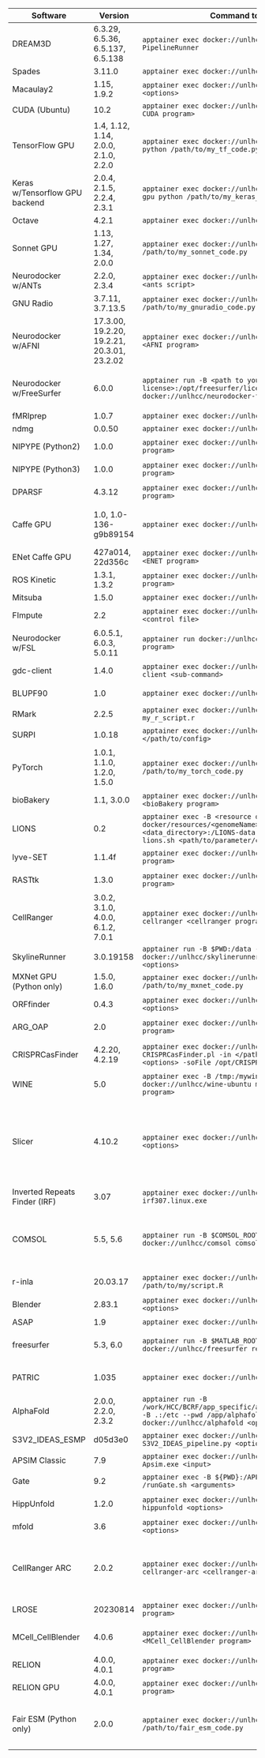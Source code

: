| Software       | Version  | Command to Run | Additional Notes |
| --------       | -------- | --------       | ----- |
| DREAM3D        | 6.3.29, 6.5.36, 6.5.137, 6.5.138 | `apptainer exec docker://unlhcc/dream3d PipelineRunner`        | |
| Spades         | 3.11.0    | `apptainer exec docker://unlhcc/spades spades.py` | |
| Macaulay2      | 1.15, 1.9.2     | `apptainer exec docker://unlhcc/macaulay2 M2 <options>` | Replace `<options>` with the desired options for Macaulay2. |
| CUDA (Ubuntu)  | 10.2       | `apptainer exec docker://unlhcc/cuda-ubuntu <my CUDA program>` | Ubuntu 16.04.1 LTS w/CUDA Toolkit |
| TensorFlow GPU | 1.4, 1.12, 1.14, 2.0.0, 2.1.0, 2.2.0 | `apptainer exec docker://unlhcc/tensorflow-gpu python /path/to/my_tf_code.py` | Provides Python 3.7 |
| Keras w/Tensorflow GPU backend| 2.0.4, 2.1.5, 2.2.4, 2.3.1 | `apptainer exec docker://unlhcc/keras-tensorflow-gpu python /path/to/my_keras_code.py` | Use `python3` for Python3 code |
| Octave         | 4.2.1     | `apptainer exec docker://unlhcc/octave octave` | |
| Sonnet GPU     | 1.13, 1.27, 1.34, 2.0.0  | `apptainer exec docker://unlhcc/sonnet-gpu python /path/to/my_sonnet_code.py` | Provides Python 3.7 |
| Neurodocker w/ANTs | 2.2.0, 2.3.4 | `apptainer exec docker://unlhcc/neurodocker-ants <ants script>` | Replace `<ants script>` with the desired ANTs program |
| GNU Radio      | 3.7.11, 3.7.13.5  | `apptainer exec docker://unlhcc/gnuradio python /path/to/my_gnuradio_code.py` | Replace `python /path/to/my_gnuradio_code.py` with other GNU Radio commands to run |
| Neurodocker w/AFNI | 17.3.00, 19.2.20, 19.2.21, 20.3.01, 23.2.02 | `apptainer exec docker://unlhcc/neurodocker-afni <AFNI program>` | Replace `<AFNI program>` with the desired AFNI program |
| Neurodocker w/FreeSurfer | 6.0.0 | `apptainer run -B <path to your FS license>:/opt/freesurfer/license.txt docker://unlhcc/neurodocker-freesurfer recon-all` | Substitute `<path to your FS license>` with the full path to your particular FS license file.  Replace `recon-all` with other FreeSurfer commands to run. |
| fMRIprep       | 1.0.7     | `apptainer exec docker://unlhcc/fmriprep fmriprep` | |
| ndmg           | 0.0.50    | `apptainer exec docker://unlhcc/ndmg ndmg_bids` | |
| NIPYPE (Python2)   | 1.0.0   | `apptainer exec docker://unlhcc/nipype-py27 <NIPYPE program>` | Replace `<NIPYPE program>` with the desired NIPYPE program |
| NIPYPE (Python3)   | 1.0.0   | `apptainer exec docker://unlhcc/nipype-py36 <NIPYPE program>` | Replace `<NIPYPE program>` with the desired NIPYPE program |
| DPARSF         | 4.3.12    | `apptainer exec docker://unlhcc/dparsf <DPARSF program>` | Replace `<DPARSF program>` with the desired DPARSF program |
| Caffe GPU      | 1.0, 1.0-136-g9b89154  | `apptainer exec docker://unlhcc/caffe-gpu caffe` | Image provides Python 3.7. Matcaffe is included; load `matlab/r2016b` module and add `-B $MATLAB_ROOT:/opt/matlab` to the apptainer options to use. |
| ENet Caffe GPU | 427a014, 22d356c   | `apptainer exec docker://unlhcc/enet-caffe-gpu <ENET program>` | Replace `<ENET program>` with the desired ENET program |
| ROS Kinetic | 1.3.1, 1.3.2   | `apptainer exec docker://unlhcc/ros-kinetic <ROS program>` | Replace `<ROS program>` with the desired ROS program |
| Mitsuba        | 1.5.0     | `apptainer exec docker://unlhcc/mitsuba mitsuba` | |
| FImpute        | 2.2       | `apptainer exec docker://unlhcc/fimpute FImpute <control file>` | Replace `<control file>` with the control file you have prepared |
| Neurodocker w/FSL | 6.0.5.1, 6.0.3, 5.0.11 | `apptainer run docker://unlhcc/neurodocker-fsl <FSL program>` | Replace `<FSL program>` with the desired FSL program |
| gdc-client     | 1.4.0     | `apptainer exec docker://unlhcc/gdc-client gdc-client <sub-command>` | Replace `<sub-command>` with the desired gdc-client sub-command |
| BLUPF90 | 1.0 | `apptainer exec docker://unlhcc/blupf90 <command>` | Replace `<command>` with any command from the suite (`blupf90`, `renumf90`, etc.) |
| RMark | 2.2.5 | `apptainer exec docker://unlhcc/rmark Rscript my_r_script.r` | |
| SURPI | 1.0.18 | `apptainer exec docker://unlhcc/surpi SURPI.sh -f </path/to/config>` | Replace `</path/to/config>` with the full path to your config file |
| PyTorch | 1.0.1, 1.1.0, 1.2.0, 1.5.0 | `apptainer exec docker://unlhcc/pytorch python /path/to/my_torch_code.py` | This image includes both CPU and GPU support, and provides Python 3.7. |
| bioBakery | 1.1, 3.0.0 | `apptainer exec docker://unlhcc/biobakery <bioBakery program>` | Replace `<bioBakery program>` with the desired bioBakery program and its arguments |
| LIONS | 0.2 | `apptainer exec -B <resource directory>:/LIONS-docker/resources/<genomeName> -B <data_directory>:/LIONS-data docker://unlhcc/lions lions.sh <path/to/parameter/ctrl>` | Replace `<path/to/parameter/ctrl>` with the path to your parameter file. |
| lyve-SET | 1.1.4f | `apptainer exec docker://unlhcc/lyve-set <lyve-SET program>` | Replace `<lyve-SET program>` with any command from the lyve-SET suite |
| RASTtk | 1.3.0 | `apptainer exec docker://unlhcc/rasttk <rasttk program>` | Replace `<rasttk program>` with any command from the RASTtk suite. |
| CellRanger | 3.0.2, 3.1.0, 4.0.0, 6.1.2, 7.0.1 | `apptainer exec docker://unlhcc/cellranger cellranger <cellranger program>` | Replace `<cellranger program>` with any command from the CellRanger suite. If needed, the reference database files can be found in `/work/HCC/BCRF/app_specific/cellranger/2020-A/`. |
| SkylineRunner | 3.0.19158 | `apptainer run -B $PWD:/data -B /tmp:/mywineprefix docker://unlhcc/skylinerunner mywine SkylineCmd <options>` | Replace `$PWD` with an absolute path if not running from the directory containing data. |
| MXNet GPU (Python only) | 1.5.0, 1.6.0 | `apptainer exec docker://unlhcc/mxnet-gpu python /path/to/my_mxnet_code.py` | Provides Python 3.7. |
| ORFfinder | 0.4.3 | `apptainer exec docker://unlhcc/orffinder ORFfinder <options>` | Replace `<options>` with the available options for ORFfinder. |
| ARG_OAP | 2.0 | `apptainer exec docker://unlhcc/arg_oap <arg_oap program>` | Replace `<arg_oap program>` with the desired ARG_OAP program and its arguments. |
| CRISPRCasFinder | 4.2.20, 4.2.19 | `apptainer exec docker://unlhcc/crisprcasfinder CRISPRCasFinder.pl -in </path/to/input/fasta> <options> -soFile /opt/CRISPRCasFinder/sel392v2.so` | Replace `<path/to/input/fasta>` with the path to your input fasta file, and replace `<options>` with the available options for CRISPRCasFinder. |
| WINE | 5.0 | `apptainer exec -B /tmp:/mywineprefix docker://unlhcc/wine-ubuntu mywine <windows program>` | Replace `<windows program>` with the full path to the Windows binary. |
| Slicer | 4.10.2 | `apptainer exec docker://unlhcc/slicer Slicer <options>` | Slicer comes with multiple CLI modules that are located in `/home/slicer/lib/Slicer-4.10/cli-modules/` within the image. For example, to use Slicer with the module BRAINSFit, one can run Slicer as `apptainer exec docker://unlhcc/slicer Slicer --launch /home/slicer/lib/Slicer-4.10/cli-modules/BRAINSFit <options>` where `<options>` are the available options for BRAINSFit. |
| Inverted Repeats Finder (IRF) | 3.07 | `apptainer exec docker://unlhcc/irf irf307.linux.exe` | |
| COMSOL | 5.5, 5.6 | `apptainer run -B $COMSOL_ROOT:/opt/comsol docker://unlhcc/comsol comsol batch <comsol args>` | This image does NOT include COMSOL itself. It is a thin wrapper to allow newer (>=5.5) versions of COMSOL to run in batch mode on Crane. You must also load the respective `comsol` module. On Rhino, using this image is not necessary - load and run comsol directly. |
| r-inla | 20.03.17 | `apptainer exec docker://unlhcc/r-inla Rscript /path/to/my/script.R` | Provides R 3.6 with the INLA package and tidyverse suite. |
| Blender | 2.83.1 | `apptainer exec docker://unlhcc/blender blender <options>` | Replace `<options>` with any of the Blender CLI arguments. |
| ASAP         | 1.9 | `apptainer exec docker://unlhcc/asap ASAP` | |
| freesurfer | 5.3, 6.0 | `apptainer run -B $MATLAB_ROOT:/opt/matlab docker://unlhcc/freesurfer recon-all <options>` | Provides FreeSurfer 5.3, 6.0. Load a matlab module additionally to make it available in the container. |
| PATRIC | 1.035 | `apptainer exec docker://unlhcc/patric <p3-command>` | Provides the [PATRIC command line interface](https://docs.patricbrc.org/cli_tutorial/index.html). Replace `<p3-command>` with the specific PATRIC command to run. |
| AlphaFold | 2.0.0, 2.2.0, 2.3.2 | `apptainer run -B /work/HCC/BCRF/app_specific/alphafold/2.3.2/:/data -B .:/etc --pwd /app/alphafold docker://unlhcc/alphafold <options>` | Replace `<options>` with any of the AlphaFold CLI arguments. |
| S3V2_IDEAS_ESMP | d05d3e0 | `apptainer exec docker://unlhcc/s3v2_ideas_esmp S3V2_IDEAS_pipeline.py <options>` | Replace `<options>` with any of the S3V2_IDEAS_ESMP arguments. |
| APSIM Classic | 7.9 | `apptainer exec docker://unlhcc/apsim-classic Apsim.exe <input>` | Replace `<input>` with the APSim input filename. |
| Gate | 9.2 | `apptainer exec -B ${PWD}:/APP docker://unlhcc/gate /runGate.sh <arguments>` | Replace `<arguments>` with Gate program input arguments. |
| HippUnfold | 1.2.0 | `apptainer exec docker://unlhcc/hippunfold hippunfold <options>` | Replace `<options>` with any of the HippUnfold arguments. |
| mfold | 3.6 | `apptainer exec docker://unlhcc/mfold mfold <options>` | Replace `<options>` with any of the mfold arguments. |
| CellRanger ARC | 2.0.2 | `apptainer exec docker://unlhcc/cellranger-arc cellranger-arc <cellranger-arc program>` | Replace `<cellranger-arc program>` with any command from the CellRanger ARC suite. If needed, the reference database files can be found in `/work/HCC/BCRF/app_specific/cellranger-arc/2020-A-2.0.0/`. |
| LROSE | 20230814 | `apptainer exec docker://unlhcc/lrose <lrose program>` | Replace `<lrose program>` with any command from the LROSE suite. |
| MCell_CellBlender | 4.0.6 | `apptainer exec docker://unlhcc/mcell_cellblender <MCell_CellBlender program>` | Replace `<MCell_CellBlender program>` with any of the MCell_CellBlender arguments (mcell, my_blender). |
| RELION | 4.0.0, 4.0.1 | `apptainer exec docker://unlhcc/relion <relion program>` | Replace `<relion program>` with the desired RELION program and its arguments. |
| RELION GPU | 4.0.0, 4.0.1 | `apptainer exec docker://unlhcc/relion-gpu <relion program>` | Replace `<relion program>` with the desired RELION program and its arguments. |
| Fair ESM (Python only) | 2.0.0 | `apptainer exec docker://unlhcc/fair-esm python /path/to/fair_esm_code.py` | Provides Python 3.7. Provided Python scripts can be accessed in $ESM_SCRIPTS/scripts (e.g., `apptainer exec docker://unlhcc/fair-esm python $ESM_SCRIPTS/scripts/esmfold_inference.py`). |

